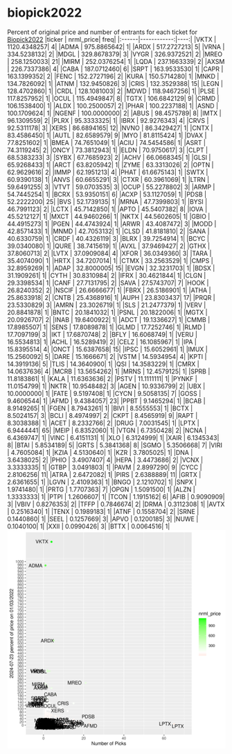 # biopick2022
Percent of original price and number of entrants for each ticket for [Biopick2022](https://twitter.com/hashtag/Biopick2022)
|ticker |   nrml_price| freq|
|:------|------------:|----:|
|VKTX   | 1120.4348257|    4|
|ADMA   |  975.8865642|    1|
|ARDX   |  517.2727213|    5|
|VRNA   |  334.5238132|    2|
|MDGL   |  329.8678379|    3|
|VYGR   |  326.9372521|    2|
|MREO   |  258.1250033|   21|
|MIRM   |  252.0376254|    1|
|LQDA   |  237.1663339|    2|
|AXSM   |  226.7337386|    4|
|CABA   |  187.0712460|    6|
|SRPT   |  163.9533530|    1|
|CAPR   |  163.1399352|    2|
|FENC   |  152.2727196|    2|
|KURA   |  150.5714280|    1|
|MNKD   |  134.7826092|    1|
|ATNM   |  132.9450826|    3|
|CRIS   |  132.3529388|   15|
|LEGN   |  128.4702860|    1|
|CRDL   |  128.1081003|    2|
|MDWD   |  118.9467256|    1|
|PLSE   |  117.8257952|    1|
|OCUL   |  115.4949847|    8|
|TGTX   |  106.6842129|    9|
|CRMD   |  106.1538400|    1|
|ALDX   |  100.2500057|    2|
|PHAR   |  100.2237188|    1|
|ASND   |  100.1709624|    1|
|NGENF  |  100.0000000|    2|
|ABUS   |   98.4575789|    8|
|IMTX   |   96.1309559|    2|
|PLRX   |   95.3333325|    1|
|IBRX   |   92.9276343|    4|
|CRVS   |   92.5311178|    3|
|XERS   |   86.6894165|   12|
|NVNO   |   86.3429427|    1|
|CNTX   |   83.4586450|    1|
|AUTL   |   82.6589579|    9|
|MYO    |   81.8115424|    1|
|DVAX   |   77.8251602|    1|
|BMEA   |   74.7651049|    1|
|ACIU   |   74.5454586|    1|
|ASRT   |   74.3119245|    2|
|ONCY   |   73.3812943|    1|
|ELDN   |   70.9750617|    3|
|CLPT   |   68.5383233|    3|
|SYBX   |   67.7685923|    2|
|ACHV   |   66.0668345|    1|
|GLSI   |   65.9268433|    1|
|ARCT   |   63.8205942|    1|
|ZYME   |   63.3313026|    2|
|OPTN   |   62.9629616|    2|
|IMMP   |   62.1951213|    4|
|PHAT   |   61.6675143|    1|
|SWTX   |   60.9390138|    1|
|ANVS   |   60.6655291|    3|
|CTXR   |   60.3961069|    1|
|LTRN   |   59.6491255|    3|
|VTVT   |   59.0703535|    3|
|OCUP   |   55.2278802|    3|
|ARMP   |   54.7445254|    1|
|BCRX   |   53.9350151|    6|
|ACXP   |   53.1127059|    1|
|PDSB   |   52.2222200|   25|
|BVS    |   52.1739135|    1|
|MRNA   |   47.7399803|    1|
|BYSI   |   46.7991123|    2|
|LCTX   |   45.7142850|    1|
|APTO   |   45.5407382|    8|
|IOVA   |   45.5212127|    1|
|MXCT   |   44.9460266|    1|
|NKTX   |   44.5602605|    1|
|GBIO   |   44.4915273|    1|
|PGEN   |   44.4743924|    1|
|ARWR   |   43.4087472|    3|
|MODD   |   42.8571433|    1|
|MNMD   |   42.7053132|    1|
|CLSD   |   41.8181810|    2|
|SANA   |   40.6330759|    1|
|CRDF   |   40.4326119|    3|
|BLRX   |   39.7254914|    1|
|BCYC   |   39.0340080|    1|
|QURE   |   38.7415619|    1|
|AVXL   |   37.9469427|    2|
|GTHX   |   37.8060713|    2|
|LVTX   |   37.0909084|    4|
|XFOR   |   36.0349360|    3|
|TARA   |   35.4074090|    1|
|HRTX   |   34.7207014|    1|
|CTMX   |   33.2563529|    1|
|CMPS   |   32.8959269|    1|
|ADAP   |   32.8000005|   15|
|EVGN   |   32.3231703|    1|
|BDSX   |   31.1909261|    1|
|CYTH   |   30.8310984|    2|
|IFRX   |   30.4621844|    1|
|CLGN   |   29.3398534|    1|
|CANF   |   27.7131795|    2|
|SAVA   |   27.5743707|    7|
|HOOK   |   26.8240352|    2|
|NSCIF  |   26.6666677|    1|
|FBRX   |   26.5186901|    1|
|ATHA   |   25.8633918|    2|
|CNTB   |   25.4368916|    1|
|AUPH   |   23.8303437|   17|
|PRQR   |   23.5330829|    3|
|AMRN   |   23.3026719|    1|
|SLS    |   21.2477379|    1|
|VERV   |   20.8841878|    1|
|BNTC   |   20.1841032|    1|
|PSNL   |   20.1822006|    1|
|MGTX   |   20.0926707|    2|
|INAB   |   19.6400922|    1|
|ADCT   |   19.1336627|    1|
|CMMB   |   17.8985507|    1|
|SENS   |   17.8089878|    1|
|GLMD   |   17.7252746|    1|
|RLMD   |   17.7097199|    3|
|IKT    |   17.6870748|    2|
|BFLY   |   16.6068749|    1|
|VERU   |   16.5534813|    1|
|ACHL   |   16.5289419|    2|
|CELZ   |   16.1085967|    1|
|IPA    |   15.8395514|    4|
|ONCT   |   15.6387658|   15|
|IPSC   |   15.6052961|    1|
|IMUX   |   15.2560092|    5|
|DARE   |   15.1666671|    2|
|VSTM   |   14.5934954|    4|
|KPTI   |   14.3919136|    5|
|TLIS   |   14.3640900|    1|
|QSI    |   14.3583229|    1|
|CMRX   |   14.0637636|    4|
|MCRB   |   13.5654262|    1|
|MRNS   |   12.4579125|    1|
|SPRB   |   11.8183861|    1|
|KALA   |   11.6363636|    2|
|PSTV   |   11.1111111|    1|
|PYNKF  |   11.0154799|    1|
|NKTR   |   10.9548482|    3|
|AGEN   |   10.9336799|    2|
|UBX    |   10.0000000|    1|
|FATE   |    9.5197408|    1|
|CYCN   |    9.5058135|    7|
|GOSS   |    9.4606544|    1|
|AFMD   |    9.4384057|   23|
|PPBT   |    9.1465294|    1|
|BCAB   |    8.9149265|    1|
|FGEN   |    8.7943261|    1|
|BIVI   |    8.5555553|    1|
|BCTX   |    8.5024157|    3|
|BCLI   |    8.4974997|    2|
|CKPT   |    8.4565919|    9|
|RAPT   |    8.3038388|    1|
|ACET   |    8.2332766|    2|
|DRUG   |    7.0031545|    1|
|LPTX   |    6.9444441|   65|
|MEIP   |    6.8352060|    1|
|VTGN   |    6.7350428|    2|
|NCNA   |    6.4369747|    1|
|VINC   |    6.4151131|    1|
|XLO    |    6.3124999|    1|
|XAIR   |    6.1345343|    8|
|BTAI   |    5.8534189|    5|
|GRTS   |    5.3841368|    8|
|SGMO   |    5.3506668|    7|
|VIRI   |    4.7605084|    1|
|KZIA   |    4.5130640|    1|
|KZR    |    3.7805025|    1|
|DNA    |    3.6438025|    2|
|PHIO   |    3.4907407|    4|
|HEPA   |    3.4473686|    2|
|VCNX   |    3.3333335|    1|
|GTBP   |    3.0491803|    1|
|PAVM   |    2.8997290|    9|
|CYCC   |    2.8106256|   11|
|ATRA   |    2.6472082|    1|
|PIRS   |    2.6388889|   11|
|GRTX   |    2.6361655|    1|
|LGVN   |    2.4109363|    1|
|BNGO   |    2.1210702|    1|
|SNPX   |    1.9741480|    1|
|PRTG   |    1.7707363|    7|
|OPGN   |    1.5091500|    1|
|ALZN   |    1.3333333|    1|
|PTPI   |    1.2606607|    1|
|TCON   |    1.1915162|    6|
|AFIB   |    0.9090909|    3|
|VBIV   |    0.8276353|    2|
|TFFP   |    0.7846674|    2|
|DRMA   |    0.3112308|    1|
|AVTX   |    0.2516340|    1|
|TENX   |    0.1989183|    1|
|ATNF   |    0.1558704|    2|
|SRNE   |    0.1440860|    1|
|SEEL   |    0.1257669|    3|
|APVO   |    0.1200185|    3|
|NUWE   |    0.1040100|    1|
|XXII   |    0.0990426|    3|
|BTTX   |    0.0064516|    1|
![retvspicks](biopicks.png?raw=true)
